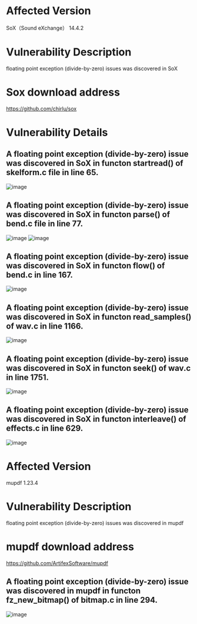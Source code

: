 # Affected Version
SoX（Sound eXchange） 14.4.2

# Vulnerability Description
floating point exception (divide-by-zero) issues was discovered in SoX 

# Sox download address
https://github.com/chirlu/sox

 
# Vulnerability Details

## A floating point exception (divide-by-zero) issue was discovered in SoX in functon startread() of skelform.c file in line 65.
![image](https://github.com/dongyuma/sox-defects/assets/87286944/24ac3b75-ec1b-4c5c-b808-79e4fdf29d64)


## A floating point exception (divide-by-zero) issue was discovered in SoX in functon parse() of bend.c file in line 77.
![image](https://github.com/dongyuma/sox-defects/assets/87286944/68883933-e74f-4ed0-95f0-0b494622706d)
![image](https://github.com/dongyuma/sox-defects/assets/87286944/18a5be8e-d653-4d2c-881b-f42c8b73767b)


## A floating point exception (divide-by-zero) issue was discovered in SoX in functon flow() of bend.c in line 167.
![image](https://github.com/dongyuma/sox-defects/assets/87286944/2be2bcdd-501a-4fe3-8632-d39ac40a3fcf)


## A floating point exception (divide-by-zero) issue was discovered in SoX in functon read_samples() of wav.c in line 1166.
![image](https://github.com/dongyuma/sox-defects/assets/87286944/7ec47c51-6445-48c0-84ae-bb77ac6eb7ab)

## A floating point exception (divide-by-zero) issue was discovered in SoX in functon seek() of wav.c in line 1751.
![image](https://github.com/dongyuma/sox-defects/assets/87286944/a6eafa60-6b34-4942-b6bf-5450d58debcc)

## A floating point exception (divide-by-zero) issue was discovered in SoX in functon interleave() of effects.c in line 629.
![image](https://github.com/dongyuma/sox-defects/assets/87286944/6d269a46-5b9a-4a6b-a23c-d3ab342f0d31)


# Affected Version
mupdf 1.23.4
 
# Vulnerability Description
floating point exception (divide-by-zero) issues was discovered in mupdf 

# mupdf download address
https://github.com/ArtifexSoftware/mupdf

## A floating point exception (divide-by-zero) issue was discovered in mupdf in functon fz_new_bitmap() of bitmap.c in line 294.
![image](https://github.com/dongyuma/sox-defects/assets/87286944/fdc22ce4-c64f-4143-b5bd-710afe929567)




    













